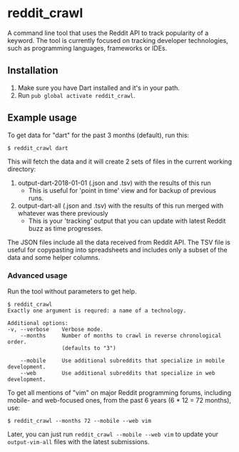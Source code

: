 # reddit_crawl

A command line tool that uses the Reddit API to track popularity of a keyword.
The tool is currently focused on tracking developer technologies, such as
programming languages, frameworks or IDEs.

## Installation

1. Make sure you have Dart installed and it's in your path.
2. Run `pub global activate reddit_crawl`.

## Example usage

To get data for "dart" for the past 3 months (default), run this: 

```
$ reddit_crawl dart
```

This will fetch the data and it will create 2 sets of files in the current
working directory:

1. output-dart-2018-01-01 (.json and .tsv) with the results of this run
    * This is useful for 'point in time' view and for backup of previous runs.
2. output-dart-all (.json and .tsv) with the results of this run merged with
   whatever was there previously
    * This is your 'tracking' output that you can update with latest Reddit
      buzz as time progresses.
   
The JSON files include all the data received from Reddit API. The TSV file
is useful for copypasting into spreadsheets and includes only a subset of the
data and some helper columns.

### Advanced usage

Run the tool without parameters to get help.

```
$ reddit_crawl
Exactly one argument is requred: a name of a technology.

Additional options:
-v, --verbose    Verbose mode.
    --months     Number of months to crawl in reverse chronological order.
                 (defaults to "3")

    --mobile     Use additional subreddits that specialize in mobile development.
    --web        Use additional subreddits that specialize in web development.
```

To get all mentions of "vim" on major Reddit programming forums, including 
mobile- and web-focused ones, from the past 6 years (6 * 12 = 72 months), use:

```
$ reddit_crawl --months 72 --mobile --web vim 
```

Later, you can just run `reddit_crawl --mobile --web vim` to update your
`output-vim-all` files with the latest submissions.
